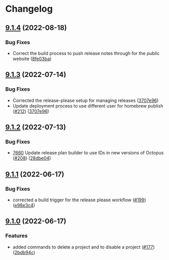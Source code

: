 # Changelog

## [9.1.4](https://github.com/OctopusDeploy/OctopusCLI/compare/v9.1.3...v9.1.4) (2022-08-18)


### Bug Fixes

* Correct the build process to push release notes through for the public website ([8fe03ba](https://github.com/OctopusDeploy/OctopusCLI/commit/8fe03bada346cfcedd9fd2f618fb41ac5f9ecddd))

## [9.1.3](https://github.com/OctopusDeploy/OctopusCLI/compare/v9.1.2...v9.1.3) (2022-07-14)


### Bug Fixes

* Corrected the release-please setup for managing releases ([3707e96](https://github.com/OctopusDeploy/OctopusCLI/commit/3707e96fab360565c082ec8f13f0eda474f6a077))
* Update deployment process to use different user for homebrew publish ([#212](https://github.com/OctopusDeploy/OctopusCLI/issues/212)) ([3707e96](https://github.com/OctopusDeploy/OctopusCLI/commit/3707e96fab360565c082ec8f13f0eda474f6a077))

## [9.1.2](https://github.com/OctopusDeploy/OctopusCLI/compare/v9.1.1...v9.1.2) (2022-07-13)


### Bug Fixes

* [7660](https://github.com/OctopusDeploy/Issues/issues/7660) Update release plan builder to use IDs in new versions of Octopus ([#208](https://github.com/OctopusDeploy/OctopusCLI/pull/208)) ([28dbe04](https://github.com/OctopusDeploy/OctopusCLI/commit/28dbe04c6c2718d95089314d49dc1b2d2bcdacbc))

## [9.1.1](https://github.com/OctopusDeploy/OctopusCLI/compare/v9.1.0...v9.1.1) (2022-06-17)


### Bug Fixes

* corrected a build trigger for the release please workflow ([#199](https://github.com/OctopusDeploy/OctopusCLI/issues/199)) ([e98e3c4](https://github.com/OctopusDeploy/OctopusCLI/commit/e98e3c49d3ee39617238a30ff7f09915250bcf4e))

## [9.1.0](https://github.com/OctopusDeploy/OctopusCLI/compare/9.0.0...v9.1.0) (2022-06-17)


### Features

* added commands to delete a project and to disable a project ([#177](https://github.com/OctopusDeploy/OctopusCLI/issues/177)) ([2bdb94c](https://github.com/OctopusDeploy/OctopusCLI/commit/2bdb94c62ff89f2b220990069100a163da13249d))

